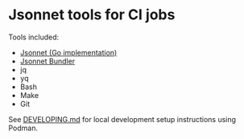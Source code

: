 # Jsonnet tools for CI jobs

Tools included:
- [Jsonnet (Go implementation)](https://github.com/google/go-jsonnet)
- [Jsonnet Bundler](https://github.com/jsonnet-bundler/jsonnet-bundler)
- jq
- yq
- Bash
- Make
- Git

See [DEVELOPING.md](DEVELOPING.md) for local development setup
instructions using Podman.
